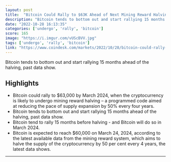```yaml
---
layout: post
title:  "Bitcoin Could Rally to $63K Ahead of Next Mining Reward Halving: Matrixport"
description: "Bitcoin tends to bottom out and start rallying 15 months ahead of the halving, past data show."
date: "2022-10-28 16:13:35"
categories: ['undergo', 'rally', 'bitcoin']
score: 165
image: "https://i.imgur.com/vUScBVV.jpg"
tags: ['undergo', 'rally', 'bitcoin']
link: "https://www.coindesk.com/markets/2022/10/28/bitcoin-could-rally-to-63k-by-2024-mining-reward-halving-matrixport/"
---
```


Bitcoin tends to bottom out and start rallying 15 months ahead of the halving, past data show.

## Highlights

- Bitcoin could rally to $63,000 by March 2024, when the cryptocurrency is likely to undergo mining reward halving – a programmed code aimed at reducing the pace of supply expansion by 50% every four years.
- Bitcoin tends to bottom out and start rallying 15 months ahead of the halving, past data show.
- Bitcoin tend to rally 15 months before halving - and Bitcoin will do so in March 2024.
- Bitcoin is expected to reach $60,000 on March 24, 2024, according to the latest available data from the mining reward system, which aims to halve the supply of the cryptocurrency by 50 per cent every 4 years, the latest data shows.

---
